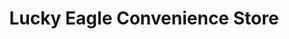 ---
title: "Lucky Eagle Convenience Store"
url: /eagle-pass/lucky-eagle-convenience-store/
shop: convenience
---